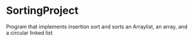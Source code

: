# SortingProject
Program that implements insertion sort and sorts an Arraylist, an array, and a circular linked list
